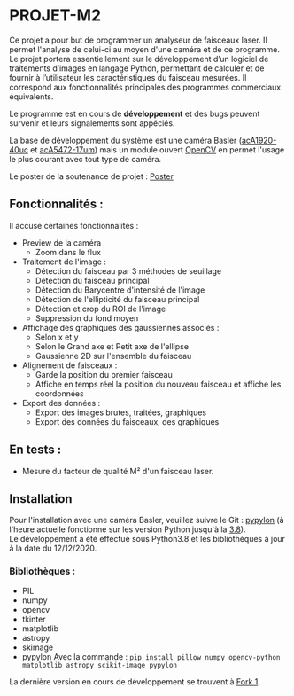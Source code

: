 # PROJET-M2
  
Ce projet a pour but de programmer un analyseur de faisceaux laser. Il permet l'analyse de celui-ci au moyen d'une caméra et de ce programme. Le projet portera essentiellement sur le développement d’un logiciel de traitements d’images en langage Python, permettant de calculer et de fournir à l’utilisateur les caractéristiques du faisceau mesurées. Il correspond aux fonctionnalités principales des programmes commerciaux équivalents. 
  
Le programme est en cours de **développement** et des bugs peuvent survenir et leurs signalements sont appéciés.  
  
La base de développement du système est une caméra Basler ([acA1920-40uc](https://www.baslerweb.com/en/products/cameras/area-scan-cameras/ace/aca1920-40uc/) et [acA5472-17um](https://www.baslerweb.com/en/products/cameras/area-scan-cameras/ace/aca5472-17um/)) mais un module ouvert [OpenCV](https://opencv.org/) en permet l'usage le plus courant avec tout type de caméra.  

Le poster de la soutenance de projet : [Poster](https://github.com/quentincoche/PROJET-M2/blob/master/Poster%20Soutenance.pdf)
  
  
## Fonctionnalités :  
  
Il accuse certaines fonctionnalités :    
  * Preview de la caméra  
    * Zoom dans le flux
  * Traitement de l'image :  
    * Détection du faisceau par 3 méthodes de seuillage  
    * Détection du faisceau principal  
    * Détection du Barycentre d'intensité de l'image  
    * Détection de l'ellipticité du faisceau principal  
    * Détection et crop du ROI de l'image  
    * Suppression du fond moyen
  * Affichage des graphiques des gaussiennes associés :  
    * Selon x et y  
    * Selon le Grand axe et Petit axe de l'ellipse  
    * Gaussienne 2D sur l'ensemble du faisceau  
  * Alignement de faisceaux :  
    * Garde la position du premier faisceau  
    * Affiche en temps réel la position du nouveau faisceau et affiche les coordonnées  
  * Export des données :  
     * Export des images brutes, traitées, graphiques  
     * Export des données du faisceaux, des graphiques  
     
 ## En tests :
  * Mesure du facteur de qualité M² d'un faisceau laser.
   
  
## Installation  
  
Pour l'installation avec une caméra Basler, veuillez suivre le Git : [pypylon](https://github.com/basler/pypylon) (à l'heure actuelle fonctionne sur les version Python jusqu'à la [3.8](https://www.python.org/downloads/release/python-386/)).  
Le développement a été effectué sous Python3.8 et les bibliothèques à jour à la date du 12/12/2020.
### Bibliothèques :
* PIL
* numpy
* opencv
* tkinter
* matplotlib
* astropy
* skimage
* pypylon
Avec la commande : `pip install pillow numpy opencv-python matplotlib astropy scikit-image pypylon`
  
La dernière version en cours de développement se trouvent à [Fork 1](https://github.com/quentincoche/PROJET-M2/tree/master/D%C3%A9veloppement/Analyseur%20de%20faisceaux%20(2D)).
